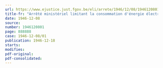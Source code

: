 ```yaml
---
url: https://www.ejustice.just.fgov.be/eli/arrete/1946/12/08/1946120801/justel
title-fr: "Arrêté ministériel limitant la consommation d'énergie électrique pour l'éclairage des réclames et enseignes lumineuses"
date: 1946-12-08
source:
number: 1946120801
page: 888888
case: 1946-12-08/01
publication: 1946-12-18
starts:
modifies:
pdf-original:
pdf-consolidated:
---
```


